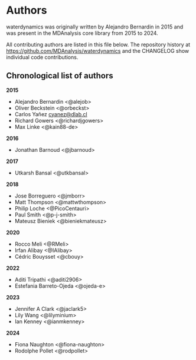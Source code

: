 # Authors

waterdynamics was originally written by Alejandro Bernardin in 2015 and was present in the MDAnalysis core library from 2015 to 2024.

All contributing authors are listed in this file below.
The repository history at https://github.com/MDAnalysis/waterdynamics
and the CHANGELOG show individual code contributions.

## Chronological list of authors

<!--
The rules for this file:
  * Authors are sorted chronologically, earliest to latest
  * Please format it each entry as "Preferred name <GitHub username>"
  * Your preferred name is whatever you wish to go by --
    it does *not* have to be your legal name!
  * Please start a new section for each new year
  * Don't ever delete anything
-->

**2015**
- Alejandro Bernardin <@alejob>
- Oliver Beckstein <@orbeckst>
- Carlos Yañez <cyanez@dlab.cl>
- Richard Gowers <@richardjgowers>
- Max Linke <@kain88-de>

**2016**
- Jonathan Barnoud <@jbarnoud>

**2017**
- Utkarsh Bansal <@utkbansal>

**2018**
- Jose Borreguero <@jmborr>
- Matt Thompson <@mattwthompson>
- Philip Loche <@PicoCentauri>
- Paul Smith <@p-j-smith>
- Mateusz Bieniek <@bieniekmateusz>

**2020**
- Rocco Meli <@RMeli>
- Irfan Alibay <@IAlibay>
- Cédric Bouysset <@cbouy>

**2022**
- Aditi Tripathi <@aditi2906>
- Estefania Barreto-Ojeda <@ojeda-e>

**2023**
- Jennifer A Clark <@jaclark5>
- Lily Wang <@lilyminium>
- Ian Kenney <@ianmkenney>

**2024**
- Fiona Naughton <@fiona-naughton>
- Rodolphe Pollet <@rodpollet>
